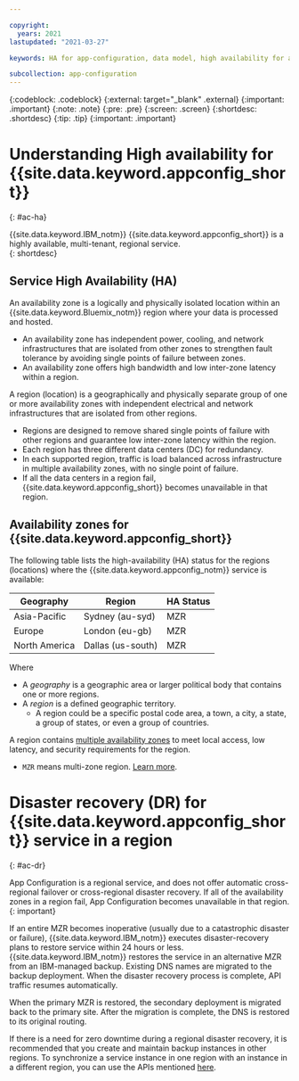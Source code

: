 ```yaml
---

copyright:
  years: 2021
lastupdated: "2021-03-27"

keywords: HA for app-configuration, data model, high availability for app configuration, ha

subcollection: app-configuration
---
```


{:codeblock: .codeblock}
{:external: target="_blank" .external}
{:important: .important}
{:note: .note}
{:pre: .pre}
{:screen: .screen}
{:shortdesc: .shortdesc}
{:tip: .tip}
{:important: .important}

# Understanding High availability for {{site.data.keyword.appconfig_short}}
{: #ac-ha}

<!-- All IBM Cloud® general availability (GA) services have a Service Level Agreement of 99.99% availability.  -->

{{site.data.keyword.IBM_notm}} {{site.data.keyword.appconfig_short}} is a highly available, multi-tenant, regional service.  
{: shortdesc}

## Service High Availability (HA)

An availability zone is a logically and physically isolated location within an {{site.data.keyword.Bluemix_notm}} region where your data is processed and hosted.

- An availability zone has independent power, cooling, and network infrastructures that are isolated from other zones to strengthen fault tolerance
by avoiding single points of failure between zones.
- An availability zone offers high bandwidth and low inter-zone latency within a region.

A region (location) is a geographically and physically separate group of one or more availability zones with independent electrical and network infrastructures that are isolated from other regions.

- Regions are designed to remove shared single points of failure with other regions and guarantee low inter-zone latency within the region.
- Each region has three different data centers (DC) for redundancy.
- In each supported region, traffic is load balanced across infrastructure in multiple availability zones, with no single point of failure.
- If all the data centers in a region fail, {{site.data.keyword.appconfig_short}} becomes unavailable in that region.

## Availability zones for {{site.data.keyword.appconfig_short}}

The following table lists the high-availability (HA) status for the regions (locations) where the {{site.data.keyword.appconfig_notm}} service is available:

| Geography| Region| HA Status |
|----------|-------|-----------|
| Asia-Pacific| Sydney (au-syd)|MZR|
| Europe | London (eu-gb)|MZR|
| North America| Dallas (us-south)|MZR|

Where

- A _geography_ is a geographic area or larger political body that contains one or more regions.
- A _region_ is a defined geographic territory.
  - A region could be a specific postal code area, a town, a city, a state, a group of states, or even a group of countries.

A region contains [multiple availability zones](https://www.ibm.com/cloud/data-centers/) to meet local access, low latency, and security requirements for the region.

- `MZR` means multi-zone region. [Learn more](/docs/overview?topic=overview-locations#mzr-table).

# Disaster recovery (DR) for {{site.data.keyword.appconfig_short}} service in a region
{: #ac-dr}

App Configuration is a regional service, and does not offer automatic cross-regional failover or cross-regional disaster recovery. If all of the availability zones in a region fail, App Configuration becomes unavailable in that region.
{: important}

If an entire MZR becomes inoperative (usually due to a catastrophic disaster or failure), {{site.data.keyword.IBM_notm}} executes disaster-recovery plans to restore service within 24 hours or less. {{site.data.keyword.IBM_notm}} restores the service in an alternative MZR from an IBM-managed backup. Existing DNS names are migrated to the backup deployment. When the disaster recovery process is complete, API traffic resumes automatically.

When the primary MZR is restored, the secondary deployment is migrated back to the primary site. After the migration is complete, the DNS is restored to its original routing.

If there is a need for zero downtime during a regional disaster recovery, it is recommended that you create and maintain backup instances in other regions. To synchronize a service instance in one region with an instance in a different region, you can use the APIs mentioned [here](/apidocs/app-configuration).
